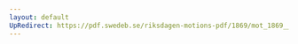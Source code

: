 ```yaml
---
layout: default
UpRedirect: https://pdf.swedeb.se/riksdagen-motions-pdf/1869/mot_1869__ak__reg/mot_1869__ak__reg_005.pdf
---
```

